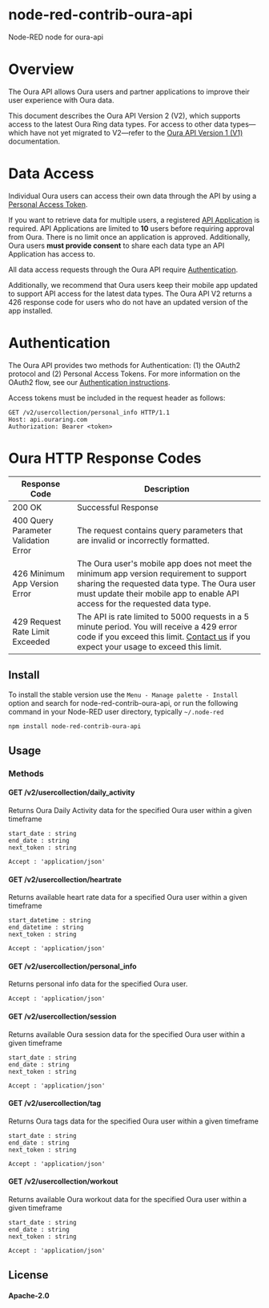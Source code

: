 node-red-contrib-oura-api
================

Node-RED node for oura-api

# Overview 

The Oura API allows Oura users and partner applications to improve their user experience with Oura data.

This document describes the Oura API Version 2 (V2), which supports access to the latest Oura Ring data types.
 For access to other data types—which have not yet migrated to V2—refer to the [Oura API Version 1 (V1)](https://cloud.ouraring.com/docs/) documentation.

# Data Access

Individual Oura users can access their own data through the API by using a [Personal Access Token](https://cloud.ouraring.com/personal-access-tokens).

If you want to retrieve data for multiple users, a registered [API Application](https://cloud.ouraring.com/oauth/applications) is required.
 API Applications are limited to **10** users before requiring approval from Oura. There is no limit once an application is approved.
 Additionally, Oura users **must provide consent** to share each data type an API Application has access to.

All data access requests through the Oura API require [Authentication](https://cloud.ouraring.com/docs/authentication).

Additionally, we recommend that Oura users keep their mobile app updated to support API access for the latest data types.
 The Oura API V2 returns a 426 response code for users who do not have an updated version of the app installed.

# Authentication

The Oura API provides two methods for Authentication: (1) the OAuth2 protocol and (2) Personal Access Tokens. For more information on the OAuth2 flow, see our [Authentication instructions](https://cloud.ouraring.com/docs/authentication).

Access tokens must be included in the request header as follows:
```http
GET /v2/usercollection/personal_info HTTP/1.1
Host: api.ouraring.com
Authorization: Bearer <token>
```

# Oura HTTP Response Codes

| Response Code                        | Description |
| ------------------------------------ | - |
| 200 OK                               | Successful Response         |
| 400 Query Parameter Validation Error | The request contains query parameters that are invalid or incorrectly formatted. |
| 426 Minimum App Version Error        | The Oura user's mobile app does not meet the minimum app version requirement to support sharing the requested data type. The Oura user must update their mobile app to enable API access for the requested data type. |
| 429 Request Rate Limit Exceeded        | The API is rate limited to 5000 requests in a 5 minute period. You will receive a 429 error code if you exceed this limit. [Contact us](mailto:api-support@ouraring.com) if you expect your usage to exceed this limit.| 

## Install

To install the stable version use the `Menu - Manage palette - Install` 
option and search for node-red-contrib-oura-api, or run the following 
command in your Node-RED user directory, typically `~/.node-red`

    npm install node-red-contrib-oura-api

## Usage

### Methods

#### GET /v2/usercollection/daily_activity

Returns Oura Daily Activity data for the specified Oura user within a given timeframe

    start_date : string
    end_date : string
    next_token : string
     
    Accept : 'application/json'

#### GET /v2/usercollection/heartrate

Returns available heart rate data for a specified Oura user within a given timeframe

    start_datetime : string
    end_datetime : string
    next_token : string
     
    Accept : 'application/json'

#### GET /v2/usercollection/personal_info

Returns personal info data for the specified Oura user.

     
    Accept : 'application/json'

#### GET /v2/usercollection/session

Returns available Oura session data for the specified Oura user within a given timeframe

    start_date : string
    end_date : string
    next_token : string
     
    Accept : 'application/json'

#### GET /v2/usercollection/tag

Returns Oura tags data for the specified Oura user within a given timeframe

    start_date : string
    end_date : string
    next_token : string
     
    Accept : 'application/json'

#### GET /v2/usercollection/workout

Returns available Oura workout data for the specified Oura user within a given timeframe

    start_date : string
    end_date : string
    next_token : string
     
    Accept : 'application/json'


## License

#### Apache-2.0

